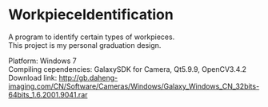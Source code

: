 # WorkpieceIdentification
A program to identify certain types of workpieces.  
This project is my personal graduation design.  

Platform: Windows 7  
Compiling cependencies: GalaxySDK for Camera, Qt5.9.9, OpenCV3.4.2
Download link:  http://gb.daheng-imaging.com/CN/Software/Cameras/Windows/Galaxy_Windows_CN_32bits-64bits_1.6.2001.9041.rar
